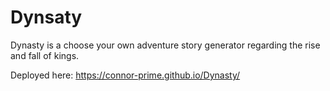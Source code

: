 # Dynsaty

Dynasty is a choose your own adventure story generator regarding the rise and fall of kings. 

Deployed here:
https://connor-prime.github.io/Dynasty/

